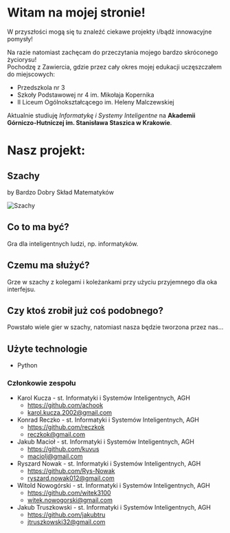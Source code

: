 # Witam na mojej stronie!  
W przyszłości mogą się tu znaleźć ciekawe projekty i/bądź innowacyjne pomysły!  


Na razie natomiast zachęcam do przeczytania mojego bardzo skróconego życiorysu!  
Pochodzę z Zawiercia, gdzie przez cały okres mojej edukacji uczęszczałem do miejscowych:  
* Przedszkola nr 3  
* Szkoły Podstawowej nr 4 im. Mikołaja Kopernika  
* II Liceum Ogólnokształcącego im. Heleny Malczewskiej


Aktualnie studiuję *Informatykę i Systemy Inteligentne* na **Akademii Górniczo-Hutniczej im. Stanisława Staszica w Krakowie**.  


# Nasz projekt:
## Szachy
by Bardzo Dobry Skład Matematyków

![Szachy](https://ecsmedia.pl/c/sunrise-chess-games-gra-logiczna-szachy-zamkowe-b-iext59424139.jpg)

## Co to ma być?
Gra dla inteligentnych ludzi, np. informatyków.

## Czemu ma służyć?
Grze w szachy z kolegami i koleżankami przy użyciu przyjemnego dla oka interfejsu.

## Czy ktoś zrobił już coś podobnego?
Powstało wiele gier w szachy, natomiast nasza będzie tworzona przez nas...

## Użyte technologie
- Python

### Członkowie zespołu

* Karol Kucza - st. Informatyki i Systemów Inteligentnych, AGH
  * https://github.com/achook
  * karol.kucza.2002@gmail.com
* Konrad Reczko - st. Informatyki i Systemów Inteligentnych, AGH
  * https://github.com/reczkok
  * reczkok@gmail.com
* Jakub Macioł - st. Informatyki i Systemów Inteligentnych, AGH
  * https://github.com/kuvus
  * maciolj@gmail.com
* Ryszard Nowak - st. Informatyki i Systemów Inteligentnych, AGH
  * https://github.com/Rys-Nowak
  * ryszard.nowak012@gmail.com
* Witold Nowogórski - st. Informatyki i Systemów Inteligentnych, AGH
  * https://github.com/witek3100
  * witek.nowogorski@gmail.com
* Jakub Truszkowski - st. Informatyki i Systemów Inteligentnych, AGH
  * https://github.com/jakubtru
  * jtruszkowski32@gmail.com
